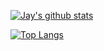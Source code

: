 [![Jay's github stats](https://github-readme-stats.vercel.app/api?username=patel999jay)](https://github.com/anuraghazra/github-readme-stats&count_private=true&show_icons=true&theme=radical)

[![Top Langs](https://github-readme-stats.vercel.app/api/top-langs/?username=patel999jay&langs_count=8)](https://github.com/anuraghazra/github-readme-stats)



<!--
**patel999jay/patel999jay** is a ✨ _special_ ✨ repository because its `README.md` (this file) appears on your GitHub profile.

Here are some ideas to get you started:

- 🔭 I’m currently working on ...
- 🌱 I’m currently learning ...
- 👯 I’m looking to collaborate on ...
- 🤔 I’m looking for help with ...
- 💬 Ask me about ...
- 📫 How to reach me: ...
- 😄 Pronouns: ...
- ⚡ Fun fact: ...
-->
